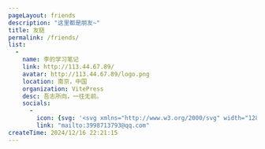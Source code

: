 ```yaml
---
pageLayout: friends
description: "这里都是朋友~"
title: 友链
permalink: /friends/
list:
  - 
    name: 李的学习笔记
    link: http://113.44.67.89/
    avatar: http://113.44.67.89/logo.png
    location: 南京，中国
    organization: VitePress
    desc: 吾志所向，一往无前。
    socials:
      - 
        icon: {svg: '<svg xmlns="http://www.w3.org/2000/svg" width="128" height="128" viewBox="0 0 24 24"><path fill="currentColor" d="M4 20q-.825 0-1.412-.587T2 18V6q0-.825.588-1.412T4 4h16q.825 0 1.413.588T22 6v12q0 .825-.587 1.413T20 20zm8-7l8-5V6l-8 5l-8-5v2z"/></svg>',}
        link: "mailto:3998713793@qq.com"
createTime: 2024/12/16 22:21:15
---
```

